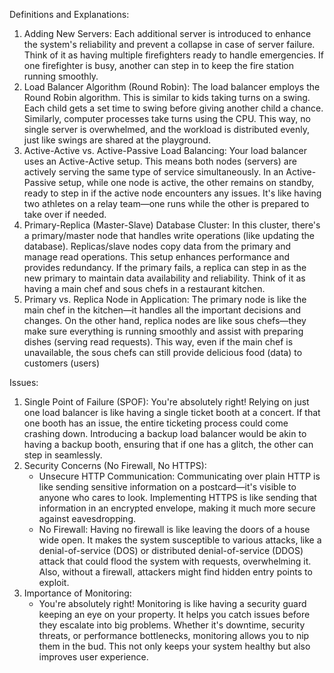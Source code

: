 Definitions and Explanations:

1. Adding New Servers: Each additional server is introduced to enhance the system's reliability and prevent a collapse in case of server failure. Think of it as having multiple firefighters ready to handle emergencies. If one firefighter is busy, another can step in to keep the fire station running smoothly. 
2. Load Balancer Algorithm (Round Robin): The load balancer employs the Round Robin algorithm. This is similar to kids taking turns on a swing. Each child gets a set time to swing before giving another child a chance. Similarly, computer processes take turns using the CPU. This way, no single server is overwhelmed, and the workload is distributed evenly, just like swings are shared at the playground. 
3. Active-Active vs. Active-Passive Load Balancing: Your load balancer uses an Active-Active setup. This means both nodes (servers) are actively serving the same type of service simultaneously. In an Active-Passive setup, while one node is active, the other remains on standby, ready to step in if the active node encounters any issues. It's like having two athletes on a relay team—one runs while the other is prepared to take over if needed. 
4. Primary-Replica (Master-Slave) Database Cluster: In this cluster, there's a primary/master node that handles write operations (like updating the database). Replicas/slave nodes copy data from the primary and manage read operations. This setup enhances performance and provides redundancy. If the primary fails, a replica can step in as the new primary to maintain data availability and reliability. Think of it as having a main chef and sous chefs in a restaurant kitchen. 
5. Primary vs. Replica Node in Application: The primary node is like the main chef in the kitchen—it handles all the important decisions and changes. On the other hand, replica nodes are like sous chefs—they make sure everything is running smoothly and assist with preparing dishes (serving read requests). This way, even if the main chef is unavailable, the sous chefs can still provide delicious food (data) to customers (users)

Issues:

1. Single Point of Failure (SPOF): You're absolutely right! Relying on just one load balancer is like having a single ticket booth at a concert. If that one booth has an issue, the entire ticketing process could come crashing down. Introducing a backup load balancer would be akin to having a backup booth, ensuring that if one has a glitch, the other can step in seamlessly. 
2. Security Concerns (No Firewall, No HTTPS):
   - Unsecure HTTP Communication: Communicating over plain HTTP is like sending sensitive information on a postcard—it's visible to anyone who cares to look. Implementing HTTPS is like sending that information in an encrypted envelope, making it much more secure against eavesdropping. 
   - No Firewall: Having no firewall is like leaving the doors of a house wide open. It makes the system susceptible to various attacks, like a denial-of-service (DOS) or distributed denial-of-service (DDOS) attack that could flood the system with requests, overwhelming it. Also, without a firewall, attackers might find hidden entry points to exploit.    
3. Importance of Monitoring:
   - You're absolutely right! Monitoring is like having a security guard keeping an eye on your property. It helps you catch issues before they escalate into big problems. Whether it's downtime, security threats, or performance bottlenecks, monitoring allows you to nip them in the bud. This not only keeps your system healthy but also improves user experience.
